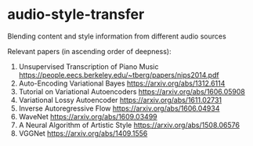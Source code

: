# audio-style-transfer
Blending content and style information from different audio sources

Relevant papers (in ascending order of deepness):
  1. Unsupervised Transcription of Piano Music https://people.eecs.berkeley.edu/~tberg/papers/nips2014.pdf
  2. Auto-Encoding Variational Bayes https://arxiv.org/abs/1312.6114
  3. Tutorial on Variational Autoencoders https://arxiv.org/abs/1606.05908
  4. Variational Lossy Autoencoder https://arxiv.org/abs/1611.02731
  5. Inverse Autoregressive Flow https://arxiv.org/abs/1606.04934
  6. WaveNet https://arxiv.org/abs/1609.03499
  7. A Neural Algorithm of Artistic Style https://arxiv.org/abs/1508.06576
  8. VGGNet https://arxiv.org/abs/1409.1556
